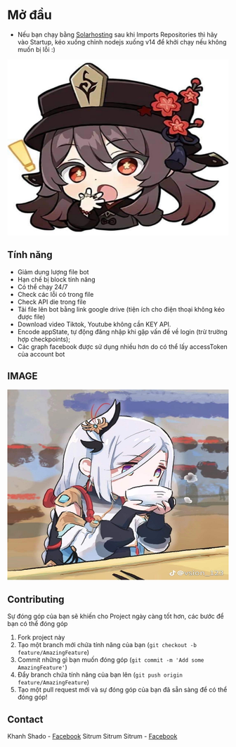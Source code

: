 # Mở đầu
- Nếu bạn chạy bằng [Solarhosting](https://solarhosting.cc) sau khi Imports Repositories thì hãy vào Startup, kéo xuống chỉnh nodejs xuống v14 để khởi chạy nếu không muốn bị lỗi :)

<p><strong> </strong></p>
<img src="home.jpg" alt="Logo" width="1030" height="400">
<p>

## Tính năng
- Giảm dung lượng file bot
- Hạn chế bị block tính năng
- Có thể chạy 24/7
- Check các lỗi có trong file
- Check API die trong file
- Tải file lên bot bằng link google drive (tiện ích cho điện thoại không kéo được file)
- Download video Tiktok, Youtube không cần KEY API.
- Encode appState, tự động đăng nhập khi gặp vấn đề về login (trừ trường hợp checkpoints);
- Các graph facebook được sử dụng nhiều hơn do có thể lấy accessToken của account bot

## IMAGE
<img src="home/readme.png" alt="Logo" width="1800" height="433">

## Contributing

Sự đóng góp của bạn sẽ khiến cho Project ngày càng tốt hơn, các bước để bạn có thể đóng góp

1. Fork project này
2. Tạo một branch mới chứa tính năng của bạn (`git checkout -b feature/AmazingFeature`)
3. Commit những gì bạn muốn đóng góp (`git commit -m 'Add some AmazingFeature'`)
4. Đẩy branch chứa tính năng của bạn lên (`git push origin feature/AmazingFeature`)
5. Tạo một pull request mới và sự đóng góp của bạn đã sẵn sàng để có thể đóng góp!

<!-- CONTACT -->
## Contact

Khanh Shado - [Facebook](https://www.facebook.com/100090458979503)
Sitrum Sitrum Sitrum - [Facebook](https://www.facebook.com/100080249527896)